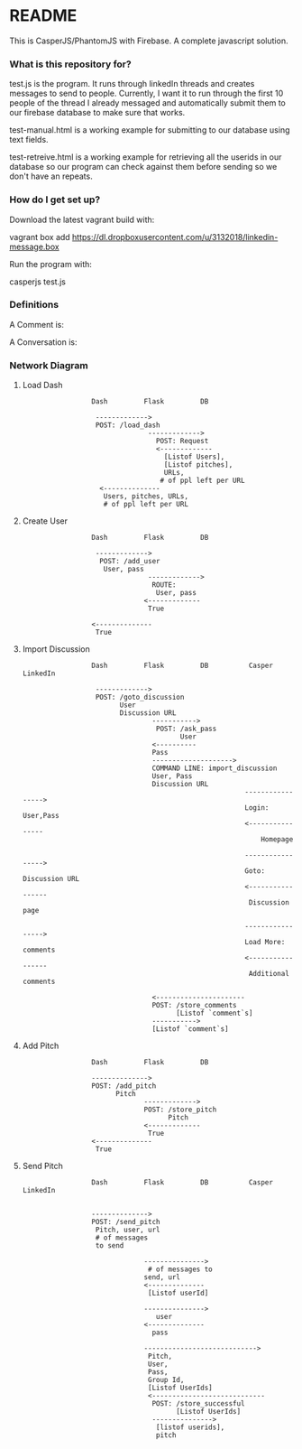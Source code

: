 # README #

This is CasperJS/PhantomJS with Firebase. A complete javascript solution.

### What is this repository for? ###

test.js is the program. It runs through linkedIn threads and creates messages to send to people. Currently, I want it to run through the first 10 people of the thread I already messaged and automatically submit them to our firebase database to make sure that works.

test-manual.html is a working example for submitting to our database using text fields.

test-retreive.html is a working example for retrieving all the userids in our database so our program can check against them before sending so we don't have an repeats.

### How do I get set up? ###

Download the latest vagrant build with:

vagrant box add https://dl.dropboxusercontent.com/u/3132018/linkedin-message.box

Run the program with:

casperjs test.js

### Definitions

A Comment is:


A Conversation is:





### Network Diagram


1. Load Dash

                        Dash         Flask         DB  

                         ------------->
                         POST: /load_dash
                                      ------------->
                                        POST: Request
                                        <-------------
                                          [Listof Users],
                                          [Listof pitches],
                                          URLs, 
                                         # of ppl left per URL
                          <--------------
                           Users, pitches, URLs, 
                           # of ppl left per URL


2. Create User

                        Dash         Flask         DB
                       
                         ------------->
                          POST: /add_user
                           User, pass
                                      ------------->
                                       ROUTE: 
                                        User, pass
                                     <-------------  
                                      True  
          
                        <--------------  
                         True

3. Import Discussion

                        Dash         Flask         DB          Casper           LinkedIn

                         ------------->
                         POST: /goto_discussion
                               User
                               Discussion URL                 
                                       ----------->
                                        POST: /ask_pass
                                              User
                                       <----------
                                       Pass
                                       -------------------->
                                       COMMAND LINE: import_discussion
                                       User, Pass
                                       Discussion URL
                                                              ----------------->
                                                              Login: User,Pass
                                                              <----------------
                                                                  Homepage

                                                              ----------------->
                                                              Goto: Discussion URL
                                                              <-----------------
                                                               Discussion page

                                                              ----------------->
                                                              Load More: comments
                                                              <-----------------
                                                               Additional comments

                                       <----------------------
                                       POST: /store_comments
                                             [Listof `comment`s]
                                       ----------->
                                       [Listof `comment`s]

4. Add Pitch

                        Dash         Flask         DB

                        -------------->
                        POST: /add_pitch  
                              Pitch  
                                     ------------->  
                                     POST: /store_pitch  
                                           Pitch  
                                     <-------------  
                                      True  
                        <--------------  
                         True


5. Send Pitch

                        Dash         Flask         DB          Casper           LinkedIn


                        -------------->
                        POST: /send_pitch  
                         Pitch, user, url
                         # of messages 
                         to send  

                                     --------------->  
                                      # of messages to
                                     send, url
                                     <--------------
                                      [Listof userId]

                                     --------------->
                                        user
                                     <--------------
                                       pass

                                     ---------------------------->  
                                      Pitch, 
                                      User, 
                                      Pass, 
                                      Group Id,
                                      [Listof UserIds]
                                      <----------------------------
                                       POST: /store_successful
                                             [Listof UserIds]
                                       --------------->
                                        [listof userids],
                                        pitch
